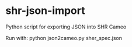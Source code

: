# shr-json-import
Python script for exporting JSON into SHR Cameo

Run with:
    python json2cameo.py sher_spec.json

